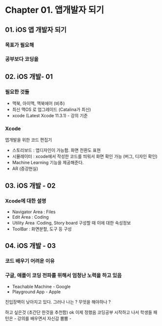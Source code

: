 # Chapter 01. 앱개발자 되기 


## 01. iOS 앱 개발자 되기 

### 목표가 필요해 
### 공부보다 코딩을 


## 02. iOS 개발- 01

### 필요한 것들 

* 맥북, 아이맥, 맥북에어 (비추)
* 최신 맥OS 로 업그레이드 (Catalina가 최신)
* xcode (Latest Xcode 11.3.1) - 강의 기준

### Xcode 
앱개발을 위한 코드 편집기 

* 스토리보드 : 앱디자인이 가능함. 화면 전환도 표현 
* 시뮬레이터 : xcode에서 작성한 코드를 띄워서 화면 확인 가능 (버그, 디자인 확인) 
* Machine Learning 기능을 제공해준다. 
* AR (증강현실)


## 03. iOS 개발 - 02 

### Xcode에 대한 설명 
* Navigator Area : Files
* Edit Area : Coding 
* Utility Area :Coding, Story board 구성할 때 이에 대한 속성정보 
* ToolBar : 화면분할, 도구 등 구성

## 04. iOS 개발 - 03 

### 코드 배우기 어려운 이유 


### 구글, 애플이 코딩 전파를 위해서 엄청난 노력을 하고 있음
* Teachable Machine - Google
* Playground App - Apple 

진입장벽이 낮아지고 있다. 그러나 나는 ? 무엇을 해야하나 ? 

하고 싶은것 (초간단 한것을 추천함) 
ok 이제 정했음 
코딩공부 시작하고 나서 학생들 패턴은 
	- 강의를 배우면서 자신감 뿜뿜
	- 

